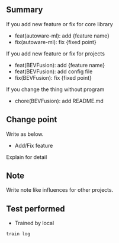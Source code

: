 ## Summary

If you add new feature or fix for core library

- feat(autoware-ml): add {feature name}
- fix(autoware-ml): fix {fixed point}

If you add new feature or fix for projects

- feat(BEVFusion): add {feature name}
- feat(BEVFusion): add config file
- fix(BEVFusion): fix {fixed point}

If you change the thing without program

- chore(BEVFusion): add README.md

## Change point

Write as below.

- Add/Fix feature

Explain for detail

## Note

Write note like influences for other projects.

## Test performed

- Trained by local

```
train log
```
